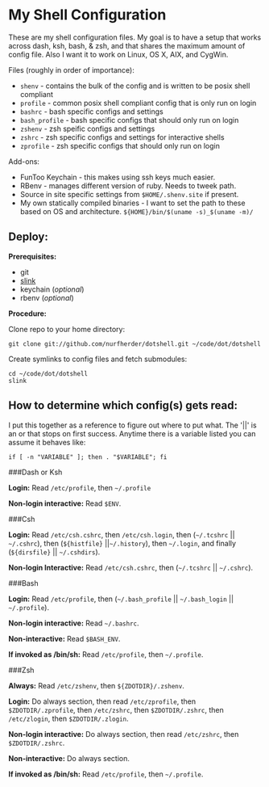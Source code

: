 My Shell Configuration
======================

These are my shell configuration files.  My goal is to have a setup that works across dash, ksh, bash, & zsh, and that shares the maximum amount of config file.  Also I want it to work on Linux, OS X, AIX, and CygWin.

Files (roughly in order of importance):

* `shenv` - contains the bulk of the config and is written to be posix shell compliant
* `profile` - common posix shell compliant config that is only run on login
* `bashrc` - bash specific configs and settings
* `bash_profile` - bash specific configs that should only run on login
* `zshenv` - zsh speific configs and settings
* `zshrc` - zsh specific configs and settings for interactive shells
* `zprofile` - zsh specific configs that should only run on login

Add-ons:

 * FunToo Keychain -  this makes using ssh keys much easier.
 * RBenv - manages different version of ruby.  Needs to tweek path.
 * Source in site specific settings from `$HOME/.shenv.site` if present.
 * My own statically compiled binaries - I want to set the path to these based on OS and architecture.  `${HOME}/bin/$(uname -s)_$(uname -m)/`

Deploy:
-------

**Prerequisites:**

 * git
 * [slink](https://github.com/nurfherder/slink)
 * keychain (_optional_)
 * rbenv (_optional_)

**Procedure:**

Clone repo to your home directory:

    git clone git://github.com/nurfherder/dotshell.git ~/code/dot/dotshell

Create symlinks to config files and fetch submodules:

    cd ~/code/dot/dotshell
    slink

How to determine which config(s) gets read:
-------------------------------------------

I put this together as a reference to figure out where to put what.  The '||' is an or that stops on first success. Anytime there is a variable listed you can assume it behaves like:

    if [ -n "VARIABLE" ]; then . "$VARIABLE"; fi

###Dash or Ksh

**Login:** Read `/etc/profile`, then `~/.profile`

**Non-login interactive:** Read `$ENV`.


###Csh

**Login:** Read `/etc/csh.cshrc`, then `/etc/csh.login`, then (`~/.tcshrc` || `~/.cshrc`), then (`${histfile}` ||`~/.history`), then `~/.login`, and finally (`${dirsfile}` || `~/.cshdirs`).

**Non-login Interactive:** Read `/etc/csh.cshrc`, then (`~/.tcshrc` || `~/.cshrc`).


###Bash

**Login:** Read `/etc/profile`, then (`~/.bash_profile` || `~/.bash_login` || `~/.profile`).

**Non-login interactive:** Read `~/.bashrc`.

**Non-interactive:** Read `$BASH_ENV`.

**If invoked as /bin/sh:** Read `/etc/profile`, then `~/.profile`.


###Zsh

**Always:** Read `/etc/zshenv`, then `${ZDOTDIR}/.zshenv`.

**Login:** Do always section, then read `/etc/zprofile`, then `$ZDOTDIR/.zprofile`, then `/etc/zshrc`, then `$ZDOTDIR/.zshrc`, then `/etc/zlogin`, then `$ZDOTDIR/.zlogin`.

**Non-login interactive:** Do always section, then read `/etc/zshrc`, then `$ZDOTDIR/.zshrc`.

**Non-interactive:** Do always section.

**If invoked as /bin/sh:** Read `/etc/profile`, then `~/.profile`.
